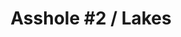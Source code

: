 ---
ee_id: '4174'
site: '1'
type: '2'
long_id: 2014 095 Asshole 2 / Lakes
url: 2014-095-hillary-lakes
title: 'Asshole #2 / Lakes'
year: '2014'
medium: 1920x1080 H.264/MPEG-4 Part 10 looped digital file (from ​lossless ​Quicktime
  Animation master), media player, 70” flatscreen, armature, various cables
commission:
dims: 79 x 36 1/2 x 11 inches
pitch:
ps:
live_url:
related: "[4117] [2013-189-asshole-lakes] 2013-189 Asshole / Lakes"
youtube:
imgs: asshole2-lakes-2014-095-full-still-1-database-team.jpg
subheading:
display_year: '2014'
download:
add_credit:
add_credits:
related_code:
layout: things-i-made
---